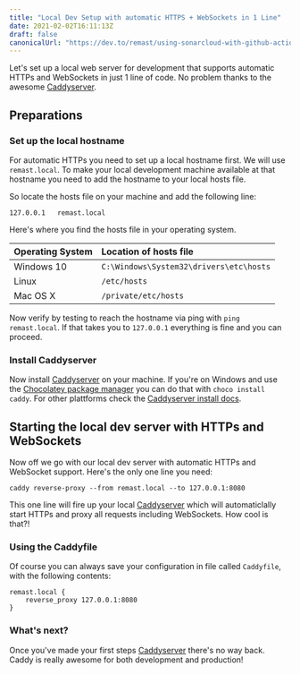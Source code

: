 ```yaml
---
title: "Local Dev Setup with automatic HTTPS + WebSockets in 1 Line"
date: 2021-02-02T16:11:13Z
draft: false
canonicalUrl: "https://dev.to/remast/using-sonarcloud-with-github-actions-and-maven-31kg"
---
```


Let's set up a local web server for development that supports automatic HTTPs and WebSockets in just 1 line of code. No problem thanks to the awesome [Caddyserver](https://caddyserver.com/).

## Preparations

### Set up the local hostname
For automatic HTTPs you need to set up a local hostname first. We will use `remast.local`. To make your local development machine available at that hostname you need to add the hostname to your local hosts file.

So locate the hosts file on your machine and add the following line:
```
127.0.0.1	remast.local
```

Here's where you find the hosts file in your operating system.

| Operating System | Location of hosts file           |
| ---------------- |:-------------|
| Windows 10       | `C:\Windows\System32\drivers\etc\hosts` |
| Linux       | `/etc/hosts` |
| Mac OS X       | `/private/etc/hosts` |

Now verify by testing to reach the hostname via ping with `ping remast.local`. If that takes you to `127.0.0.1` everything is fine and you can proceed.


### Install Caddyserver

Now install [Caddyserver](https://caddyserver.com/) on your machine. If you're on Windows and use the [Chocolatey package manager](https://chocolatey.org) you can do that with `choco install caddy`. For other plattforms check the [Caddyserver install docs](https://caddyserver.com/docs/install).

## Starting the local dev server with HTTPs and WebSockets

Now off we go with our local dev server with automatic HTTPs and WebSocket support. Here's the only one line you need:

```
caddy reverse-proxy --from remast.local --to 127.0.0.1:8080
```

This one line will fire up your local [Caddyserver](https://caddyserver.com/) which will automaticlally start HTTPs and proxy all requests including WebSockets. How cool is that?!

### Using the Caddyfile

Of course you can always save your configuration in file called `Caddyfile`, with the following contents:
```
remast.local {
	reverse_proxy 127.0.0.1:8080
}
```

### What's next?

Once you've made your first steps [Caddyserver](https://caddyserver.com/) there's no way back. Caddy is really awesome for both development and production!